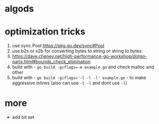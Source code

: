 # algods

# optimization tricks
  1. use sync.Pool https://pkg.go.dev/sync#Pool
  2. use b2s or s2b for converting bytes to string or string to bytes
  3. https://dave.cheney.net/high-performance-go-workshop/dotgo-paris.html#bounds_check_elimination
  4. build with - `go build -gcflags=-m example.go` and check malloc and other
  5. build with - `go build -gcflags='-l -l -l' example.go` - to make aggressive inlines (also can use `-l -l` and dont use `-l`)

# more
+ add bit set

